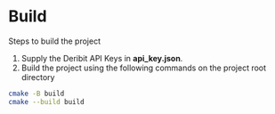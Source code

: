 # Build

Steps to build the project

1. Supply the Deribit API Keys in **api_key.json**.
2. Build the project using the following commands on the project root directory

```sh
cmake -B build
cmake --build build
```

